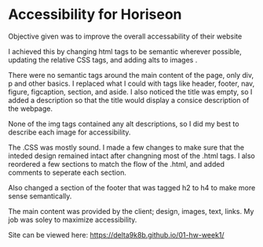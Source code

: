 # Accessibility for Horiseon
Objective given was to improve the overall accessability of their website

I achieved this by changing html tags to be semantic wherever possible, updating the relative CSS tags, and adding alts to images .

There were no semantic tags around the main content of the page, only div, p and other basics. 
I replaced what I could with tags like header, footer, nav, figure, figcaption, section, and aside.
I also noticed the title was empty, so I added a description so that the title would display a consice description of the webpage.

None of the img tags contained any alt descriptions, so I did my best to describe each image for accessibility. 

The .CSS was mostly sound. I made a few changes to make sure that the inteded design remained intact after changning most of the .html tags. I also reordered a few sections to match the flow of the .html, and added comments to seperate each section.

Also changed a section of the footer that was tagged h2 to h4 to make more sense semantically.

The main content was provided by the client; design, images, text, links. 
My job was soley to maximize accessibility. 

Site can be viewed here: https://delta9k8b.github.io/01-hw-week1/


